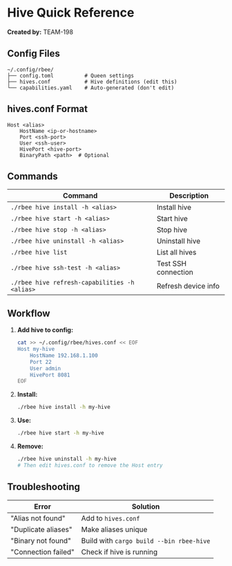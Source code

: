 # Hive Quick Reference

**Created by:** TEAM-198

## Config Files

```
~/.config/rbee/
├── config.toml          # Queen settings
├── hives.conf           # Hive definitions (edit this)
└── capabilities.yaml    # Auto-generated (don't edit)
```

## hives.conf Format

```ssh-config
Host <alias>
    HostName <ip-or-hostname>
    Port <ssh-port>
    User <ssh-user>
    HivePort <hive-port>
    BinaryPath <path>  # Optional
```

## Commands

| Command | Description |
|---------|-------------|
| `./rbee hive install -h <alias>` | Install hive |
| `./rbee hive start -h <alias>` | Start hive |
| `./rbee hive stop -h <alias>` | Stop hive |
| `./rbee hive uninstall -h <alias>` | Uninstall hive |
| `./rbee hive list` | List all hives |
| `./rbee hive ssh-test -h <alias>` | Test SSH connection |
| `./rbee hive refresh-capabilities -h <alias>` | Refresh device info |

## Workflow

1. **Add hive to config:**
   ```bash
   cat >> ~/.config/rbee/hives.conf << EOF
   Host my-hive
       HostName 192.168.1.100
       Port 22
       User admin
       HivePort 8081
   EOF
   ```

2. **Install:**
   ```bash
   ./rbee hive install -h my-hive
   ```

3. **Use:**
   ```bash
   ./rbee hive start -h my-hive
   ```

4. **Remove:**
   ```bash
   ./rbee hive uninstall -h my-hive
   # Then edit hives.conf to remove the Host entry
   ```

## Troubleshooting

| Error | Solution |
|-------|----------|
| "Alias not found" | Add to `hives.conf` |
| "Duplicate aliases" | Make aliases unique |
| "Binary not found" | Build with `cargo build --bin rbee-hive` |
| "Connection failed" | Check if hive is running |
